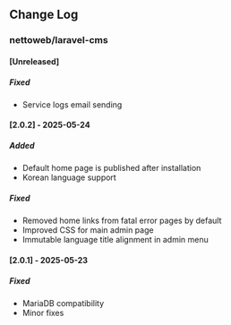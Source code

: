 ## Change Log

### nettoweb/laravel-cms

#### [Unreleased]

##### Fixed

- Service logs email sending

#### [2.0.2] - 2025-05-24

##### Added

- Default home page is published after installation
- Korean language support

##### Fixed

- Removed home links from fatal error pages by default
- Improved CSS for main admin page
- Immutable language title alignment in admin menu

#### [2.0.1] - 2025-05-23

##### Fixed

- MariaDB compatibility
- Minor fixes
